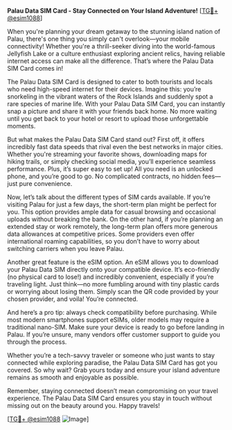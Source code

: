 **Palau Data SIM Card - Stay Connected on Your Island Adventure!** [[TG💪+ @esim1088](https://t.me/s/esim1088)]

When you're planning your dream getaway to the stunning island nation of Palau, there's one thing you simply can't overlook—your mobile connectivity! Whether you're a thrill-seeker diving into the world-famous Jellyfish Lake or a culture enthusiast exploring ancient relics, having reliable internet access can make all the difference. That’s where the Palau Data SIM Card comes in!

The Palau Data SIM Card is designed to cater to both tourists and locals who need high-speed internet for their devices. Imagine this: you’re snorkeling in the vibrant waters of the Rock Islands and suddenly spot a rare species of marine life. With your Palau Data SIM Card, you can instantly snap a picture and share it with your friends back home. No more waiting until you get back to your hotel or resort to upload those unforgettable moments.

But what makes the Palau Data SIM Card stand out? First off, it offers incredibly fast data speeds that rival even the best networks in major cities. Whether you're streaming your favorite shows, downloading maps for hiking trails, or simply checking social media, you’ll experience seamless performance. Plus, it’s super easy to set up! All you need is an unlocked phone, and you’re good to go. No complicated contracts, no hidden fees—just pure convenience.

Now, let’s talk about the different types of SIM cards available. If you’re visiting Palau for just a few days, the short-term plan might be perfect for you. This option provides ample data for casual browsing and occasional uploads without breaking the bank. On the other hand, if you’re planning an extended stay or work remotely, the long-term plan offers more generous data allowances at competitive prices. Some providers even offer international roaming capabilities, so you don’t have to worry about switching carriers when you leave Palau.

Another great feature is the eSIM option. An eSIM allows you to download your Palau Data SIM directly onto your compatible device. It’s eco-friendly (no physical card to lose!) and incredibly convenient, especially if you’re traveling light. Just think—no more fumbling around with tiny plastic cards or worrying about losing them. Simply scan the QR code provided by your chosen provider, and voila! You’re connected.

And here’s a pro tip: always check compatibility before purchasing. While most modern smartphones support eSIMs, older models may require a traditional nano-SIM. Make sure your device is ready to go before landing in Palau. If you’re unsure, many vendors offer customer support to guide you through the process.

Whether you’re a tech-savvy traveler or someone who just wants to stay connected while exploring paradise, the Palau Data SIM Card has got you covered. So why wait? Grab yours today and ensure your island adventure remains as smooth and enjoyable as possible.

Remember, staying connected doesn’t mean compromising on your travel experience. The Palau Data SIM Card ensures you stay in touch without missing out on the beauty around you. Happy travels! 

[[TG💪+ @esim1088](https://t.me/s/esim1088) ![Image](https://i.postimg.cc/Y0z9fWf4/image.png)]